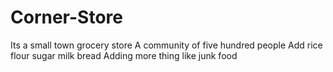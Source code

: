 # Corner-Store
Its a small town grocery store A community of five hundred people
Add rice flour sugar milk bread
Adding more thing like junk food
